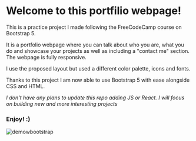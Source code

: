 
# Welcome to this portfilio webpage!

This is a practice project I made following the FreeCodeCamp course on Bootstrap 5.

It is a portfolio webpage where you can talk about who you are, what you do and showcase your projects as well as including a "contact me" section. The webpage is fully responsive.

I use the proposed layout but used a different color palette, icons and fonts.

Thanks to this project I am now able to use Bootstrap 5 with ease alongside CSS and HTML.

*I don't have any plans to update this repo adding JS or React. I will focus on building new and more interesting projects*

### Enjoy! :)

![demowbootstrap](https://user-images.githubusercontent.com/95054903/228047212-39cb3319-ab1e-4f94-89f3-3f71149495a6.gif)


